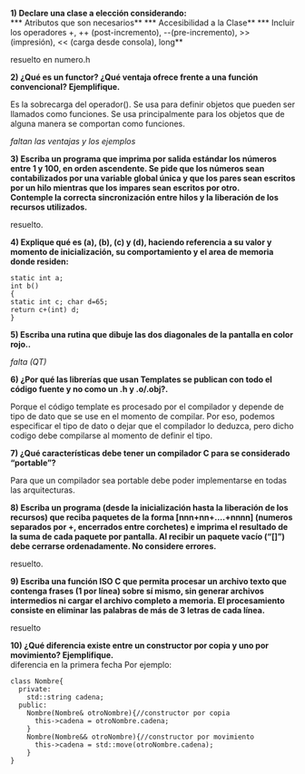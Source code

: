**1) Declare una clase a elección considerando:**  
    *** Atributos que son necesarios**
    *** Accesibilidad a la Clase**
    *** Incluir los operadores +, ++ (post-incremento), --(pre-incremento), >> (impresión), << (carga desde consola), long**

resuelto en numero.h

**2) ¿Qué es un functor? ¿Qué ventaja ofrece frente a una función convencional? Ejemplifique.**  

Es la sobrecarga del operador(). Se usa para definir objetos que pueden ser llamados como funciones. Se usa principalmente para los objetos que de alguna manera se comportan como funciones.

 *faltan las ventajas y los ejemplos*


**3) Escriba un programa que imprima por salida estándar los números entre 1 y 100, en orden ascendente. Se pide que los números sean contabilizados por una variable global única y que los pares sean escritos por un hilo mientras que los impares sean escritos por otro.**  
**Contemple la correcta sincronización entre hilos y la liberación de los recursos utilizados.**  

resuelto.  

**4) Explique qué es (a), (b), (c) y (d), haciendo referencia a su valor y momento de inicialización, su comportamiento y el area de memoria donde residen:**  
```
static int a;
int b()
{
static int c; char d=65;
return c+(int) d;
}
```
**5) Escriba una rutina que dibuje las dos diagonales de la pantalla en color rojo..**  

*falta (QT)*

**6) ¿Por qué las librerías que usan Templates se publican con todo el código fuente y no como un .h y .o/.obj?.**  

Porque el código template es procesado por el compilador y depende de tipo de dato que se use en el momento de compilar. Por eso, podemos especificar el tipo de dato o dejar que el compilador lo deduzca, pero dicho codigo debe compilarse al momento de definir el tipo.  

**7) ¿Qué características debe tener un compilador C para se considerado “portable”?**  

Para que un compilador sea portable debe poder implementarse en todas las arquitecturas.

**8) Escriba un programa (desde la inicialización hasta la liberación de los recursos) que reciba paquetes de la forma [nnn+nn+....+nnnn] (numeros separados por +, encerrados entre corchetes) e imprima el resultado de la suma de cada paquete por pantalla. Al recibir un paquete vacío (“[]”) debe cerrarse ordenadamente. No considere errores.**  

resuelto.

**9) Escriba una función ISO C que permita procesar un archivo texto que contenga frases (1 por línea) sobre sí mismo, sin generar archivos intermedios ni cargar el archivo completo a memoria. El procesamiento consiste en eliminar las palabras de más de 3 letras de cada línea.**  

resuelto

**10) ¿Qué diferencia existe entre un constructor por copia y uno por movimiento? Ejemplifique.**  
diferencia en la primera fecha
Por ejemplo:

```
class Nombre{
  private:
    std::string cadena;
  public:
    Nombre(Nombre& otroNombre){//constructor por copia
      this->cadena = otroNombre.cadena;
    }
    Nombre(Nombre&& otroNombre){//constructor por movimiento
      this->cadena = std::move(otroNombre.cadena);
    }
}
```
